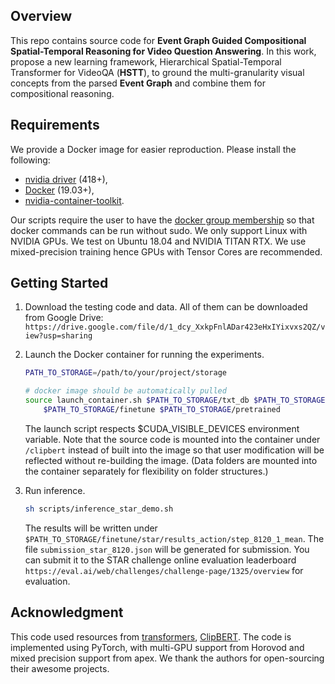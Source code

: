 ## Overview
This repo contains source code for **Event Graph Guided Compositional Spatial-Temporal Reasoning for Video Question Answering**. In this work, propose a new learning framework, Hierarchical Spatial-Temporal Transformer for VideoQA (**HSTT**), to ground the multi-granularity visual concepts from the parsed **Event Graph** and combine them for compositional reasoning.

## Requirements 
We provide a Docker image for easier reproduction. Please install the following:
  - [nvidia driver](https://docs.nvidia.com/cuda/cuda-installation-guide-linux/index.html#package-manager-installation) (418+), 
  - [Docker](https://docs.docker.com/install/linux/docker-ce/ubuntu/) (19.03+), 
  - [nvidia-container-toolkit](https://github.com/NVIDIA/nvidia-docker#quickstart).

Our scripts require the user to have the [docker group membership](https://docs.docker.com/install/linux/linux-postinstall/)
so that docker commands can be run without sudo.
We only support Linux with NVIDIA GPUs. We test on Ubuntu 18.04 and NVIDIA TITAN RTX.
We use mixed-precision training hence GPUs with Tensor Cores are recommended.


## Getting Started

1. Download the testing code and data.
    All of them can be downloaded from Google Drive:
    `https://drive.google.com/file/d/1_dcy_XxkpFnlADar423eHxIYixvxs2QZ/view?usp=sharing`


2. Launch the Docker container for running the experiments.
    ```bash
    PATH_TO_STORAGE=/path/to/your/project/storage
    ```

    ```bash
    # docker image should be automatically pulled
    source launch_container.sh $PATH_TO_STORAGE/txt_db $PATH_TO_STORAGE/video_db \
        $PATH_TO_STORAGE/finetune $PATH_TO_STORAGE/pretrained
    ```
    The launch script respects $CUDA_VISIBLE_DEVICES environment variable.
    Note that the source code is mounted into the container under `/clipbert` instead 
    of built into the image so that user modification will be reflected without
    re-building the image. (Data folders are mounted into the container separately
    for flexibility on folder structures.)

3. Run inference.
    ```bash
    sh scripts/inference_star_demo.sh
    ```
    
    The results will be written under `$PATH_TO_STORAGE/finetune/star/results_action/step_8120_1_mean`.
    The file `submission_star_8120.json` will be generated for submission.
    You can submit it to the STAR challenge online evaluation leaderboard `https://eval.ai/web/challenges/challenge-page/1325/overview` for evaluation.

## Acknowledgment

This code used resources from [transformers](https://github.com/huggingface/transformers), [ClipBERT](https://github.com/jayleicn/ClipBERT). The code is implemented using PyTorch, with multi-GPU support from Horovod and mixed precision support from apex. We thank the authors for open-sourcing their awesome projects.
